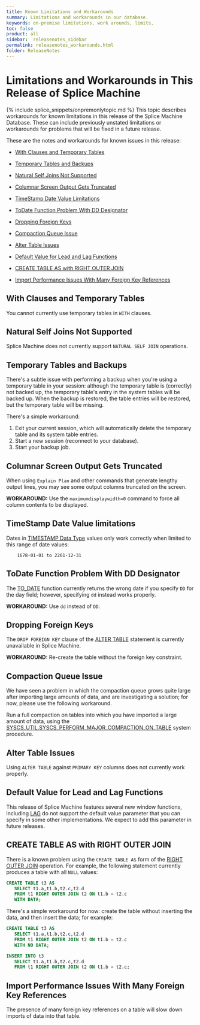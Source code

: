 ```yaml
---
title: Known Limitations and Workarounds
summary: Limitations and workarounds in our database.
keywords: on-premise limitations, work arounds, limits,
toc: false
product: all
sidebar:  releasenotes_sidebar
permalink: releasenotes_workarounds.html
folder: ReleaseNotes
---
```

# Limitations and Workarounds in This Release of Splice Machine

{% include splice_snippets/onpremonlytopic.md %}
This topic describes workarounds for known limitations in this release of the Splice Machine Database. These can include previously unstated limitations or workarounds for problems that will be fixed in a future release.

These are the notes and workarounds for known issues in this release:

* [With Clauses and Temporary Tables](#with-clauses-and-temporary-tables)

* [Temporary Tables and Backups](#temporary-tables-and-backups)

* [Natural Self Joins Not Supported](#natural-self-joins-not-supported)

* [Columnar Screen Output Gets Truncated](#columnar-screen-output-gets-truncated)

* [TimeStamp Date Value Limitations](#timestamp-date-value-limitations)

* [ToDate Function Problem With DD Designator](#todate-function-problem-with-dd-designator)

* [Dropping Foreign Keys](#dropping-foreign-keys)

* [Compaction Queue Issue](#compaction-queue-issue)

* [Alter Table Issues](#alter-table-issues)

* [Default Value for Lead and Lag Functions](#default-value-for-lead-and-lag-functions)

* [CREATE TABLE AS with RIGHT OUTER JOIN](#create-table-as-with-right-outer-join)

* [Import Performance Issues With Many Foreign Key References](#import-performance-issues-with-many-foreign-key-references)


## With Clauses and Temporary Tables

You cannot currently use temporary tables in ``WITH`` clauses.


## Natural Self Joins Not Supported

Splice Machine does not currently support ``NATURAL SELF JOIN`` operations.


## Temporary Tables and Backups

There's a subtle issue with performing a backup when you're using a temporary table in your session: although the temporary table is (correctly) not backed up, the temporary table's entry in the system tables will be backed up. When the backup is restored, the table entries will be restored, but the temporary table will be missing.

There's a simple workaround:
1. Exit your current session, which will automatically delete the temporary table and its system table entries.
2. Start a new session (reconnect to your database).
3. Start your backup job.


## Columnar Screen Output Gets Truncated

When using ``Explain Plan`` and other commands that generate lengthy output lines, you may see some output columns truncated on the screen.

**WORKAROUND:** Use the `maximumdisplaywidth=0` command to force all column contents to be displayed.


## TimeStamp Date Value limitations

Dates in [TIMESTAMP Data Type](sqlref_builtinfcns_timestamp.html) values only work correctly when limited to this range of date values:
~~~~
    1678-01-01 to 2261-12-31
~~~~


## ToDate Function Problem With DD Designator

The [TO_DATE](sqlref_builtinfcns_date.html) function currently returns the wrong date if you specify ``DD`` for the day field; however, specifying ``dd`` instead works properly.

**WORKAROUND:** Use `dd` instead of `DD`.


## Dropping Foreign Keys

The ``DROP FOREIGN KEY`` clause of the [ALTER TABLE](sqlref_statements_altertable.html) statement is currently unavailable in Splice Machine.

**WORKAROUND:** Re-create the table without the foreign key constraint.


## Compaction Queue Issue

We have seen a problem in which the compaction queue grows quite large after importing large amounts of data, and are investigating a solution; for now, please use the following workaround.

Run a full compaction on tables into which you have imported a large amount of data, using the [SYSCS_UTIL.SYSCS_PERFORM_MAJOR_COMPACTION_ON_TABLE](sqlref_sysprocs_compacttable.html) system procedure.</div>


## Alter Table Issues

Using ``ALTER TABLE`` against ``PRIMARY KEY`` columns does not currently work properly.


## Default Value for Lead and Lag Functions

This release of Splice Machine features several new window functions, including [LAG](sqlref_builtinfcns_lag.html) do not support the default value parameter that you can specify in some other implementations. We expect to add this parameter in future releases.


## CREATE TABLE AS with RIGHT OUTER JOIN

There is a known problem using the ``CREATE TABLE AS`` form of the [RIGHT OUTER JOIN](sqlref_joinops_rightouterjoin.html) operation. For example, the following statement currently produces a table with all ``NULL`` values:
~~~ sql
CREATE TABLE t3 AS
   SELECT t1.a,t1.b,t2.c,t2.d
   FROM t1 RIGHT OUTER JOIN t2 ON t1.b = t2.c
   WITH DATA;
~~~

There's a simple workaround for now: create the table without inserting the data, and then insert the data; for example:
~~~ sql
CREATE TABLE t3 AS
   SELECT t1.a,t1.b,t2.c,t2.d
   FROM t1 RIGHT OUTER JOIN t2 ON t1.b = t2.c
   WITH NO DATA;

INSERT INTO t3
   SELECT t1.a,t1.b,t2.c,t2.d
   FROM t1 RIGHT OUTER JOIN t2 ON t1.b = t2.c;
~~~


## Import Performance Issues With Many Foreign Key References

The presence of many foreign key references on a table will slow down imports of data into that table.


</div>
</section>

